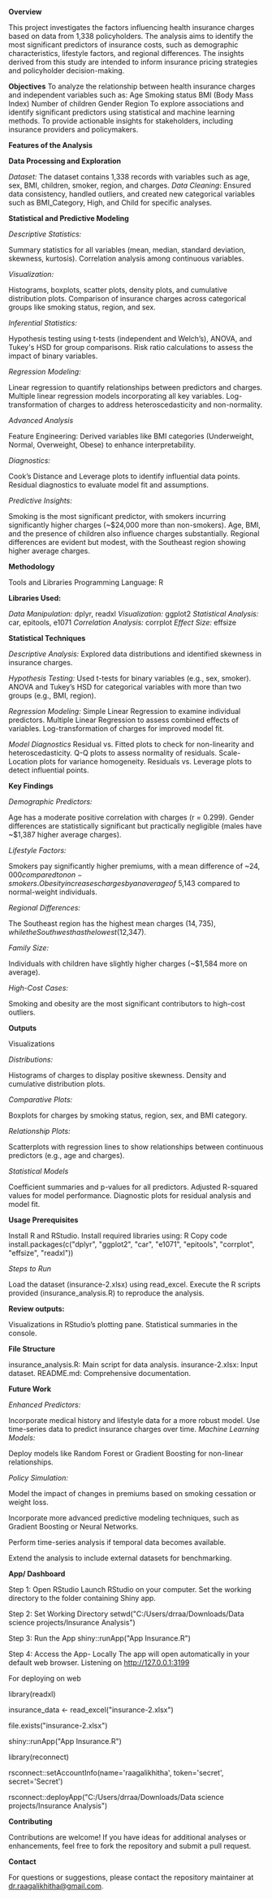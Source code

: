 **Overview**

This project investigates the factors influencing health insurance charges based on data from 1,338 policyholders. The analysis aims to identify the most significant predictors of insurance costs, such as demographic characteristics, lifestyle factors, and regional differences. The insights derived from this study are intended to inform insurance pricing strategies and policyholder decision-making.

**Objectives**
To analyze the relationship between health insurance charges and independent variables such as:
Age
Smoking status
BMI (Body Mass Index)
Number of children
Gender
Region
To explore associations and identify significant predictors using statistical and machine learning methods.
To provide actionable insights for stakeholders, including insurance providers and policymakers.

**Features of the Analysis**

**Data Processing and Exploration**

_Dataset:_ The dataset contains 1,338 records with variables such as age, sex, BMI, children, smoker, region, and charges.
_Data Cleaning_: Ensured data consistency, handled outliers, and created new categorical variables such as BMI_Category, High, and Child for specific analyses.

**Statistical and Predictive Modeling**

_Descriptive Statistics:_

Summary statistics for all variables (mean, median, standard deviation, skewness, kurtosis).
Correlation analysis among continuous variables.

_Visualization:_

Histograms, boxplots, scatter plots, density plots, and cumulative distribution plots.
Comparison of insurance charges across categorical groups like smoking status, region, and sex.

_Inferential Statistics:_

Hypothesis testing using t-tests (independent and Welch’s), ANOVA, and Tukey's HSD for group comparisons.
Risk ratio calculations to assess the impact of binary variables.

_Regression Modeling:_

Linear regression to quantify relationships between predictors and charges.
Multiple linear regression models incorporating all key variables.
Log-transformation of charges to address heteroscedasticity and non-normality.

_Advanced Analysis_

Feature Engineering: Derived variables like BMI categories (Underweight, Normal, Overweight, Obese) to enhance interpretability.

_Diagnostics:_

Cook’s Distance and Leverage plots to identify influential data points.
Residual diagnostics to evaluate model fit and assumptions.

_Predictive Insights:_

Smoking is the most significant predictor, with smokers incurring significantly higher charges (~$24,000 more than non-smokers).
Age, BMI, and the presence of children also influence charges substantially.
Regional differences are evident but modest, with the Southeast region showing higher average charges.

**Methodology**

Tools and Libraries
Programming Language: R

**Libraries Used:**

_Data Manipulation:_ dplyr, readxl
_Visualization:_ ggplot2
_Statistical Analysis:_ car, epitools, e1071
_Correlation Analysis:_ corrplot
_Effect Size:_ effsize

**Statistical Techniques**


_Descriptive Analysis:_ Explored data distributions and identified skewness in insurance charges.

_Hypothesis Testing:_
Used t-tests for binary variables (e.g., sex, smoker).
ANOVA and Tukey’s HSD for categorical variables with more than two groups (e.g., BMI, region).

_Regression Modeling:_
Simple Linear Regression to examine individual predictors.
Multiple Linear Regression to assess combined effects of variables.
Log-transformation of charges for improved model fit.

_Model Diagnostics_
Residual vs. Fitted plots to check for non-linearity and heteroscedasticity.
Q-Q plots to assess normality of residuals.
Scale-Location plots for variance homogeneity.
Residuals vs. Leverage plots to detect influential points.

**Key Findings**

_Demographic Predictors:_

Age has a moderate positive correlation with charges (r = 0.299).
Gender differences are statistically significant but practically negligible (males have ~$1,387 higher average charges).

_Lifestyle Factors:_

Smokers pay significantly higher premiums, with a mean difference of ~$24,000 compared to non-smokers.
Obesity increases charges by an average of ~$5,143 compared to normal-weight individuals.

_Regional Differences:_

The Southeast region has the highest mean charges ($14,735), while the Southwest has the lowest ($12,347).

_Family Size:_

Individuals with children have slightly higher charges (~$1,584 more on average).

_High-Cost Cases:_

Smoking and obesity are the most significant contributors to high-cost outliers.

**Outputs**

Visualizations

_Distributions:_

Histograms of charges to display positive skewness.
Density and cumulative distribution plots.

_Comparative Plots:_

Boxplots for charges by smoking status, region, sex, and BMI category.

_Relationship Plots:_

Scatterplots with regression lines to show relationships between continuous predictors (e.g., age and charges).

_Statistical Models_

Coefficient summaries and p-values for all predictors.
Adjusted R-squared values for model performance.
Diagnostic plots for residual analysis and model fit.

**Usage Prerequisites**

Install R and RStudio.
Install required libraries using:
R
Copy code
install.packages(c("dplyr", "ggplot2", "car", "e1071", "epitools", "corrplot", "effsize", "readxl"))

_Steps to Run_

Load the dataset (insurance-2.xlsx) using read_excel.
Execute the R scripts provided (insurance_analysis.R) to reproduce the analysis.

**Review outputs:**

Visualizations in RStudio’s plotting pane.
Statistical summaries in the console.

**File Structure**

insurance_analysis.R: Main script for data analysis.
insurance-2.xlsx: Input dataset.
README.md: Comprehensive documentation.

**Future Work**

_Enhanced Predictors:_

Incorporate medical history and lifestyle data for a more robust model.
Use time-series data to predict insurance charges over time.
_Machine Learning Models:_

Deploy models like Random Forest or Gradient Boosting for non-linear relationships.

_Policy Simulation:_

Model the impact of changes in premiums based on smoking cessation or weight loss.

Incorporate more advanced predictive modeling techniques, such as Gradient Boosting or Neural Networks.

Perform time-series analysis if temporal data becomes available.

Extend the analysis to include external datasets for benchmarking.


**App/ Dashboard**

Step 1: Open RStudio
Launch RStudio on your computer.
Set the working directory to the folder containing  Shiny app.

Step 2: Set Working Directory
setwd("C:/Users/drraa/Downloads/Data science projects/Insurance Analysis")

Step 3: Run the App
shiny::runApp("App Insurance.R")

Step 4: Access the App- Locally
The app will open automatically in your default web browser.
Listening on http://127.0.0.1:3199

For deploying on web

library(readxl)

insurance_data <- read_excel("insurance-2.xlsx")

file.exists("insurance-2.xlsx")

shiny::runApp("App Insurance.R")

library(reconnect)

rsconnect::setAccountInfo(name='raagalikhitha',
                          token='secret',
                          secret='Secret')
                          
rsconnect::deployApp("C:/Users/drraa/Downloads/Data science projects/Insurance Analysis")

**Contributing**

Contributions are welcome! If you have ideas for additional analyses or enhancements, feel free to fork the repository and submit a pull request.

**Contact**

For questions or suggestions, please contact the repository maintainer at dr.raagalikhitha@gmail.com.

